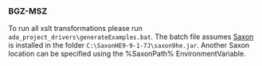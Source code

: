 ### BGZ-MSZ
To run all xslt transformations please run `ada_project_drivers\generateExamples.bat`. The batch file assumes [Saxon](http://saxon.sourceforge.net) is installed in the folder `C:\SaxonHE9-9-1-7J\saxon9he.jar`. Another Saxon location can be specified using the %SaxonPath% EnvironmentVariable.
